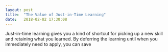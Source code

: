```yaml
---
layout: post
title:  "The Value of Just-in-Time Learning"
date:   2018-02-02 17:30:08
---
```


Just-in-time learning gives you a kind of shortcut for picking up a new skill
and retaining what you learned. By deferring the learning until when
you immediately need to apply, you can save
